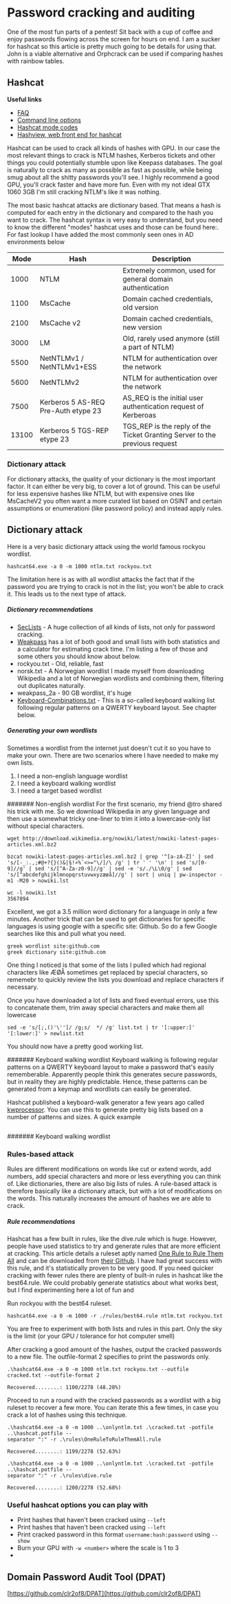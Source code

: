 # Password cracking and auditing

One of the most fun parts of a pentest! Sit back with a cup of coffee and enjoy passwords flowing across the screen for hours on end. I am a sucker for hashcat so this article is pretty much going to be details for using that. John is a viable alternative and Orphcrack can be used if comparing hashes with rainbow tables.

## Hashcat
**Useful links**
* [FAQ](https://hashcat.net/wiki/doku.php?id=frequently_asked_questions#how_can_i_show_previously_cracked_passwords_and_output_them_in_a_specific_format_eg_emailpassword)
* [Command line options](https://hashcat.net/wiki/doku.php?id=hashcat)
* [Hashcat mode codes](https://hashcat.net/wiki/doku.php?id=example_hashes)
* [Hashview, web front end for hashcat](http://www.hashview.io/screenshots.html)

Hashcat can be used to crack all kinds of hashes with GPU. In our case the most relevant things to crack is NTLM hashes, Kerberos tickets and other things you could potentially stumble upon like Keepass databases. The goal is naturally to crack as many as possible as fast as possible, while being smug about all the shitty passwords you'll see. I highly recommend a good GPU, you'll crack faster and have more fun. Even with my not ideal GTX 1060 3GB I'm still cracking NTLM's like it was nothing.

The most basic hashcat attacks are dictionary based. That means a hash is computed for each entry in the dictionary and compared to the hash you want to crack. The hashcat syntax is very easy to understand, but you need to know the different "modes" hashcat uses and those can be found here:. For fast lookup I have added the most commonly seen ones in AD environments below

| Mode | Hash | Description |
| --- | --- | --- |
| 1000 | NTLM | Extremely common, used for general domain authentication |
| 1100 | MsCache | Domain cached credentials, old version |
| 2100 | MsCache v2 | Domain cached credentials, new version |
| 3000 | LM | Old, rarely used anymore \(still a part of NTLM\) |
| 5500 | NetNTLMv1 / NetNTLMv1+ESS | NTLM for authentication over the network |
| 5600 | NetNTLMv2 | NTLM for authentication over the network |
| 7500 | Kerberos 5 AS-REQ Pre-Auth etype 23 | AS_REQ is the initial user authentication request of Kerberoas |
| 13100 | Kerberos 5 TGS-REP etype 23  | TGS_REP is the reply of the Ticket Granting Server to the previous request |


### Dictionary attack

For dictionary attacks, the quality of your dictionary is the most important factor. It can either be very big, to cover a lot of ground. This can be useful for less expensive hashes like NTLM, but with expensive ones like MsCacheV2 you often want a more curated list based on OSINT and certain assumptions or enumerationi (like password policy) and instead apply rules.

## Dictionary attack

Here is a very basic dictionary attack using the world famous rockyou wordlist. 
```
hashcat64.exe -a 0 -m 1000 ntlm.txt rockyou.txt
```
The limitation here is as with all wordlist attacks the fact that if the password you are trying to crack is not in the list; you won't be able to crack it. This leads us to the next type of attack.


##### Dictionary recommendations
* [SecLists](https://github.com/danielmiessler/SecLists) - A huge collection of all kinds of lists, not only for password cracking.
* [Weakpass](https://weakpass.com/) has a lot of both good and small lists with both statistics and a calculator for estimating crack time. I'm listing a few of those and some others you should know about below.
* rockyou.txt - Old, reliable, fast
* norsk.txt - A Norwegian wordlist I made myself from downloading Wikipedia and a lot of Norwegian wordlists and combining them, filtering out duplicates naturally.
* weakpass_2a - 90 GB wordlist, it's huge
* [Keyboard-Combinations.txt](https://github.com/danielmiessler/SecLists/blob/5c9217fe8e930c41d128aacdc68cbce7ece96e4f/Passwords/Keyboard-Combinations.txt) - This is a so-called keyboard walking list following regular patterns on a QWERTY keyboard layout. See chapter below.


##### Generating your own wordlists
Sometimes a wordlist from the internet just doesn't cut it so you have to make your own. There are two scenarios where I have needed to make my own lists.
1. I need a non-english language wordlist
2. I need a keyboard walking wordlist
3. I need a target based wordlist


####### Non-english wordlist
For the first scenario, my friend @tro shared his trick with me. So we download Wikipedia in any given language and then use a somewhat tricky one-liner to trim it into a lowercase-only list without special characters.
```
wget http://download.wikimedia.org/nowiki/latest/nowiki-latest-pages-articles.xml.bz2

bzcat nowiki-latest-pages-articles.xml.bz2 | grep '^[a-zA-Z]' | sed 's/[-_:.,;#@+?{}()&|§!¤%`<>="\/]/\ /g' | tr ' ' '\n' | sed 's/[0-9]//g' | sed 's/[^A-Za-z0-9]//g' | sed -e 's/./\L\0/g' | sed 's/[^abcdefghijklmnopqrstuvwxyzæøå]//g' | sort | uniq | pw-inspector -m1 -M20 > nowiki.lst

wc -l nowiki.lst
3567894
```
Excellent, we got a 3.5 million word dictionary for a language in only a few minutes. Another trick that can be used to get dictionaries for specific languages is using google with a specific site: Github. So do a few Google searches like this and pull what you need.
```
greek wordlist site:github.com
greek dictionary site:github.com
```
One thing I noticed is that some of the lists I pulled which had regional characters like ÆØÅ sometimes get replaced by special characters, so rememebr to quickly review the lists you download and replace characters if necessary.

Once you have downloaded a lot of lists and fixed eventual errors, use this to concatenate them, trim away special characters and make them all lowercase
```
sed -e 's/[;,()'\'']/ /g;s/  */ /g' list.txt | tr '[:upper:]' '[:lower:]' > newlist.txt
```

You should now have a pretty good working list.

####### Keyboard walking wordlist
Keyboard walking is following regular patterns on a QWERTY keyboard layout to make a password that's easily rememberable. Apparently people think this generates secure passwords, but in reality they are highly predictable. Hence, these patterns can be generated from a keymap and wordlists can easily be generated.

Hashcat published a keyboard-walk generator a few years ago called [kwprocessor](https://github.com/hashcat/kwprocessor). You can use this to generate pretty big lists based on a number of patterns and sizes. A quick example
```

```

####### Keyboard walking wordlist





### Rules-based attack
Rules are different modifications on words like cut or extend words, add numbers, add special characters and more or less everything you can think of. Like dictionaries, there are also big lists of rules. A rule-based attack is therefore basically like a dictionary attack, but with a lot of modifications on the words. This naturally increases the amount of hashes we are able to crack.

##### Rule recommendations
Hashcat has a few built in rules, like the dive.rule which is huge. However, people have used statistics to try and generate rules that are more efficient at cracking. This article details a ruleset aptly named [One Rule to Rule Them All](https://www.notsosecure.com/one-rule-to-rule-them-all/) and can be downloaded from [their Github](https://github.com/NotSoSecure/password_cracking_rules). I have had great success with this rule, and it's statistically proven to be very good. If you need quicker cracking with fewer rules there are plenty of built-in rules in hashcat like the best64.rule. We could probably generate statistics about what works best, but I find experimenting here a lot of fun and 

Run rockyou with the best64 ruleset.
```
hashcat64.exe -a 0 -m 1000 -r ./rules/best64.rule ntlm.txt rockyou.txt
```
You are free to experiment with both lists and rules in this part. Only the sky is the limit (or your GPU / tolerance for hot computer smell)


After cracking a good amount of the hashes, output the cracked passwords to a new file. The outfile-format 2 specifies to print the passwords only.
```
.\hashcat64.exe -a 0 -m 1000 ntlm.txt rockyou.txt --outfile cracked.txt --outfile-format 2

Recovered........: 1100/2278 (48.28%)
```

Proceed to run a round with the cracked passwords as a wordlist with a big ruleset to recover a few more. You can iterate this a few times, in case you crack a lot of hashes using this technique.
```
.\hashcat64.exe -a 0 -m 1000 ..\onlyntlm.txt .\cracked.txt -potfile ..\hashcat.potfile --
separator ":" -r .\rules\OneRuleToRuleThemAll.rule

Recovered........: 1199/2278 (52.63%)

.\hashcat64.exe -a 0 -m 1000 ..\onlyntlm.txt .\cracked.txt -potfile ..\hashcat.potfile --
separator ":" -r .\rules\dive.rule

Recovered........: 1200/2278 (52.68%)
```

### Useful hashcat options you can play with

* Print hashes that haven't been cracked using `--left`
* Print hashes that haven't been cracked using `--left`
* Print cracked password in this format `username:hash:password` using `--show`
* Burn your GPU with `-w <number>` where the scale is 1 to 3
* 



## Domain Password Audit Tool \(DPAT\)

[https://github.com/clr2of8/DPAT](https://github.com/clr2of8/DPAT)

